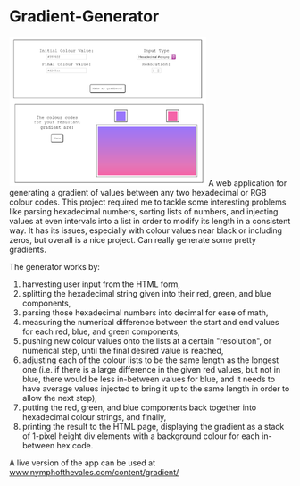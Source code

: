 # Gradient-Generator
<img src="./headerimg.png" width="70%">
A web application for generating a gradient of values between any two hexadecimal or RGB colour codes. This project required me to tackle some interesting problems 
like parsing hexadecimal numbers, sorting lists of numbers, and injecting values at even intervals into a list in order to modify its length in a consistent way. 
It has its issues, especially with colour values near black or including zeros, but overall is a nice project. Can really generate some pretty gradients. 

The generator works by:
1. harvesting user input from the HTML form,
2. splitting the hexadecimal string given into their red, green, and blue components,
3. parsing those hexadecimal numbers into decimal for ease of math,
4. measuring the numerical difference between the start and end values for each red, blue, and green components,
5. pushing new colour values onto the lists at a certain "resolution", or numerical step, until the final desired value is reached,
6. adjusting each of the colour lists to be the same length as the longest one
  (i.e. if there is a large difference in the given red values, but not in blue, there would be less in-between values for blue, and it needs to have average values injected to bring it up to the same length in order to allow the next step),
7. putting the red, green, and blue components back together into hexadecimal colour strings, and finally,
8. printing the result to the HTML page, displaying the gradient as a stack of 1-pixel height div elements with a background colour for each in-between hex code.

A live version of the app can be used at www.nymphofthevales.com/content/gradient/
